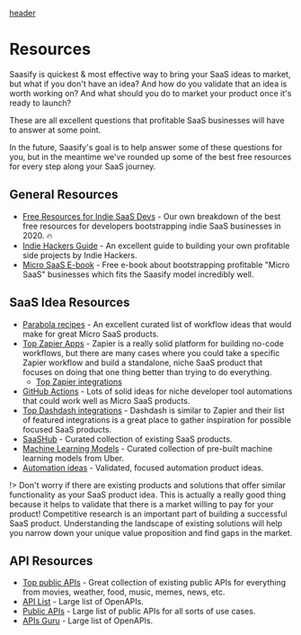 [header](_header.md ':include')

# Resources

Saasify is quickest & most effective way to bring your SaaS ideas to market, but what if you don't have an idea? And how do you validate that an idea is worth working on? And what should you do to market your product once it's ready to launch?

These are all excellent questions that profitable SaaS businesses will have to answer at some point.

In the future, Saasify's goal is to help answer some of these questions for you, but in the meantime we've rounded up some of the best free resources for every step along your SaaS journey.

## General Resources

- [Free Resources for Indie SaaS Devs](https://blog.saasify.sh/indie-saas-resources/) - Our own breakdown of the best free resources for developers bootstrapping indie SaaS businesses in 2020. 🔥
- [Indie Hackers Guide](https://www.indiehackers.com/start) - An excellent guide to building your own profitable side projects by Indie Hackers.
- [Micro SaaS E-book](https://tylertringas.com/micro-saas-ebook/) - Free e-book about bootstrapping profitable "Micro SaaS" businesses which fits the Saasify model incredibly well.

## SaaS Idea Resources

- [Parabola recipes](https://parabola.io/recipes) - An excellent curated list of workflow ideas that would make for great Micro SaaS products.
- [Top Zapier Apps](https://zapier.com/apps) - Zapier is a really solid platform for building no-code workflows, but there are many cases where you could take a specific Zapier workflow and build a standalone, niche SaaS product that focuses on doing that one thing better than trying to do everything.
  - [Top Zapier integrations](https://zapier.com/apps/integrations/)
- [GitHub Actions](https://github.com/features/actions) - Lots of solid ideas for niche developer tool automations that could work well as Micro SaaS products.
- [Top Dashdash integrations](https://dashdash.com/integrations) - Dashdash is similar to Zapier and their list of featured integrations is a great place to gather inspiration for possible focused SaaS products.
- [SaaSHub](https://www.saashub.com/) - Curated collection of existing SaaS products.
- [Machine Learning Models](https://uber.github.io/ludwig/examples/) - Curated collection of pre-built machine learning models from Uber.
- [Automation ideas](https://phantombuster.com/phantombuster) - Validated, focused automation product ideas.

!> Don't worry if there are existing products and solutions that offer similar functionality as your SaaS product idea. This is actually a really good thing because it helps to validate that there is a market willing to pay for your product! Competitive research is an important part of building a successful SaaS product. Understanding the landscape of existing solutions will help you narrow down your unique value proposition and find gaps in the market.

## API Resources

- [Top public APIs](https://public-apis.xyz/) - Great collection of existing public APIs for everything from movies, weather, food, music, memes, news, etc.
- [API List](https://apilist.fun/) - Large list of OpenAPIs.
- [Public APIs](https://github.com/public-apis/public-apis) - Large list of public APIs for all sorts of use cases.
- [APIs Guru](https://apis.guru/browse-apis/) - Large list of OpenAPIs.
